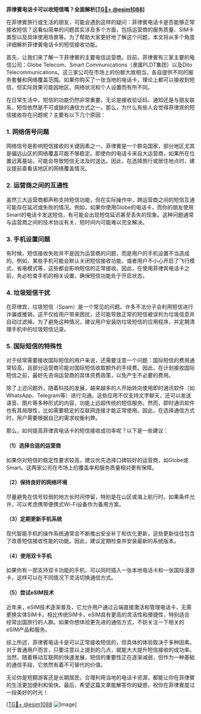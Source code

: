 **菲律賓电话卡可以收短信嗎？全面解析[[TG💪+ @esim1088](https://t.me/s/esim1088)]**

在菲律賓旅行或生活的朋友，可能会遇到这样的疑问：菲律賓电话卡是否能够正常接收短信？这看似简单的问题其实涉及多个方面，包括运营商的服务质量、SIM卡类型以及具体使用场景等。为了帮助大家更好地了解这个问题，本文将从多个角度详细解析菲律賓电话卡的短信接收功能。

首先，让我们来了解一下菲律賓的主要电信运营商。目前，菲律賓有三家主要的电信公司：Globe Telecom、Smart Communications（隶属PLDT集团）以及Dito Telecommunications。这三家公司在市场上的份额大致相当，各自提供不同的服务套餐和网络覆盖范围。如果你购买了一张当地的电话卡，理论上都可以接收到短信，但实际效果可能因地区、网络状况和个人设置而有所不同。

在日常生活中，短信的功能仍然非常重要。无论是接收验证码、通知还是与朋友联系，短信依然是不可或缺的通信方式之一。那么，为什么有些人会觉得菲律宾的短信接收存在问题呢？主要有以下几个原因：

### 1. **网络信号问题**
网络信号是影响短信接收的关键因素之一。菲律賓是一个群岛国家，部分地区尤其是偏远山区的网络覆盖可能不够稳定。即使你的电话卡来自大运营商，如果所在位置远离基站，可能会导致短信无法及时送达。因此，在选择旅行或居住地点时，建议提前查看该地区的网络覆盖情况。

### 2. **运营商之间的互通性**
虽然三大运营商都声称支持短信功能，但在实际操作中，跨运营商之间的短信互通可能存在延迟或失败的情况。例如，如果你使用Globe的电话卡，而你的朋友使用Smart的电话卡发送短信，有可能会出现短信延迟甚至丢失的现象。这种问题通常与运营商之间的技术协议有关，短时间内可能难以完全解决。

### 3. **手机设置问题**
有时候，短信接收失败并不是因为运营商的问题，而是用户的手机设置不当造成的。例如，某些手机可能会默认关闭短信接收功能，或者用户不小心开启了飞行模式、省电模式等，这些都会影响短信的正常接收。因此，在使用菲律宾电话卡之前，务必检查手机的相关设置，确保短信功能处于开启状态。

### 4. **垃圾短信干扰**
在菲律宾，垃圾短信（Spam）是一个常见的问题。许多不法分子会利用短信进行诈骗或推销，这不仅给用户带来困扰，还可能导致正常的短信被误判为垃圾信息并自动过滤掉。为了避免这种情况，建议用户安装防垃圾短信的应用程序，并定期清理手机中的垃圾短信记录。

### 5. **国际短信的特殊性**
对于经常需要接收国际短信的用户来说，还需要注意一个问题：国际短信的费用通常较高，且部分运营商可能对国际短信收取额外的手续费。因此，在计划接收国际短信之前，最好先咨询运营商的具体资费政策，以免产生不必要的费用。

除了上述问题外，随着科技的发展，越来越多的人开始转向使用即时通讯软件（如WhatsApp、Telegram等）进行沟通。这些应用不仅支持文字聊天，还可以发送语音、图片等多种形式的内容，功能上远超传统的短信服务。然而，即时通讯软件也有其局限性，比如需要稳定的互联网连接才能正常使用。因此，在选择通信方式时，用户需要根据自己的需求权衡利弊。

那么，如何提高菲律宾电话卡的短信接收成功率呢？以下是一些建议：

#### （1）选择合适的运营商
如果你对短信的稳定性要求较高，建议优先选择口碑较好的运营商，如Globe或Smart。这两家公司在市场上的覆盖率和服务质量相对更有保障。

#### （2）保持良好的网络环境
尽量避免在信号较弱的地方长时间停留，特别是在山区或海上航行时。如果条件允许，可以考虑携带便携式Wi-Fi设备作为备用方案。

#### （3）定期更新手机系统
现代智能手机的操作系统通常会不断推出安全补丁和优化更新，这些更新往往包含了改善短信接收性能的功能。因此，建议定期检查并安装最新的系统版本。

#### （4）使用双卡手机
如果你有一部支持双卡功能的手机，可以同时插入一张本地电话卡和一张国际漫游卡，这样可以在不同情况下灵活切换通信方式。

#### （5）尝试eSIM技术
近年来，eSIM技术逐渐普及，它允许用户通过云端直接激活和管理电话卡，无需更换实体SIM卡。相比传统SIM卡，eSIM具有更高的灵活性和便捷性，特别适合经常出国旅行的人群。如果你想体验更先进的通信方式，不妨关注一下相关的eSIM产品和服务。

综上所述，菲律賓电话卡是可以正常接收短信的，但具体的体验取决于多种因素。对于普通用户而言，只要注意以上提到的几点，就能大大提升短信接收的成功率。当然，随着移动互联网的快速发展，短信的重要性正在逐渐减弱，但作为一种基础的通信手段，它依然有着不可替代的价值。

无论你是短期游客还是长期居民，合理利用当地的电话卡资源，都能让你在菲律賓的生活更加便利和愉快。最后，希望这篇文章能解答你的疑惑，祝你在菲律賓度过一段美好的时光！

[[TG💪+ @esim1088](https://t.me/s/esim1088) ![Image](https://i.postimg.cc/4NQfJmqS/Snipaste-2025-05-13-00-14-12.png)]